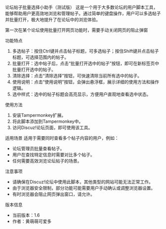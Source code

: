 论坛帖子批量选择小助手（测试版）
这是一个用于大多数论坛的用户脚本工具，能够帮助用户更高效地浏览和管理帖子。通过简单的键盘操作，用户可以多选帖子并批量打开，极大地提升了在论坛中的浏览体验。

第一次在某个论坛使用批量打开网页功能时，需要手动关闭网页的阻止弹窗


功能特点

1. 多选帖子：按住Ctrl键并点击帖子标题，可多选帖子；按住Shift键并点击帖子标题，可选择范围内的帖子。
2. 批量打开：选中帖子后，点击“批量打开选中的帖子”按钮，即可在新标签页中批量打开选中的帖子。
3. 清除选择：点击“清除选择”按钮，可快速清除当前所有选中的帖子。
4. 使用说明：点击“使用说明”按钮，会弹出悬浮框，展示详细的使用方法和操作逻辑。
5. 选中样式：选中的帖子标题会高亮显示，方便用户直观地查看选中状态。

使用方法
1. 安装Tampermonkey扩展。
2. 将此脚本添加到Tampermonkey中。
3. 访问Discuz!论坛页面，即可使用该工具。

适用场景
适用于需要同时查看多个帖子内容的用户，例如：
- 论坛管理员批量查看帖子。
- 用户在查找特定信息时需要对比多个帖子。
- 任何需要高效浏览论坛帖子的场景。

注意事项
- 请确保在Discuz!论坛中使用此脚本，其他类型的网站可能无法正常工作。
- 由于浏览器安全限制，部分功能可能需要用户手动确认或调整浏览器设置。
- 有时浏览器会阻止网页弹出窗口，请允许。

版本信息
- 当前版本：1.6
- 作者：黄萌萌可爱多

